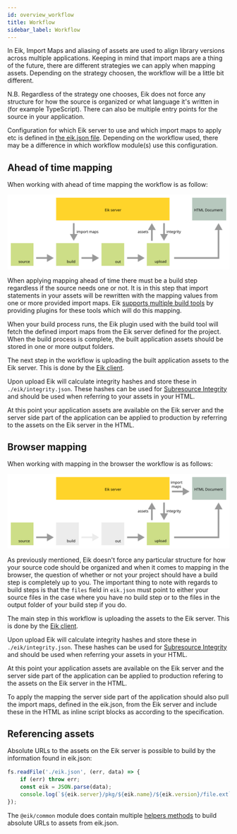 ```yaml
---
id: overview_workflow
title: Workflow
sidebar_label: Workflow
---
```


In Eik, Import Maps and aliasing of assets are used to align library versions across multiple applications. Keeping in mind that import maps are a thing of the future, there are different strategies we can apply when mapping assets. Depending on the strategy choosen, the workflow will be a little bit different.

N.B. Regardless of the strategy one chooses, Eik does not force any structure for how the source is organized or what language it's written in (for example TypeScript). There can also be multiple entry points for the source in your application.

Configuration for which Eik server to use and which import maps to apply etc is defined in [the eik.json file](/docs/overview_eik_json). Depending on the workflow used, there may be a difference in which workflow module(s) use this configuration.

## Ahead of time mapping

When working with ahead of time mapping the workflow is as follow:

![Workflow of ahead of time mapping](/img/workflow_ahead_of_time_mapping.min.svg)

When applying mapping ahead of time there must be a build step regardless if the source needs one or not. It is in this step that import statements in your assets will be rewritten with the mapping values from one or more provided import maps. Eik [supports multiple build tools](/docs/mapping_plugins) by providing plugins for these tools which will do this mapping. 

When your build process runs, the Eik plugin used with the build tool will fetch the defined import maps from the Eik server defined for the project. When the build process is complete, the built application assets should be stored in one or more output folders. 

The next step in the workflow is uploading the built application assets to the Eik server. This is done by the [Eik client](/docs/client_app_packages).

Upon upload Eik will calculate integrity hashes and store these in `./eik/integrity.json`. These hashes can be used for [Subresource Integrity](https://developer.mozilla.org/en-US/docs/Web/Security/Subresource_Integrity) and should be used when referring to your assets in your HTML.

At this point your application assets are available on the Eik server and the server side part of the application can be applied to production by referring to the assets on the Eik server in the HTML.

## Browser mapping

When working with mapping in the browser the workflow is as follows:

![Workflow of abrowser mapping](/img/workflow_browser_mapping.min.svg)

As previously mentioned, Eik doesn't force any particular structure for how your source code should be organized and when it comes to mapping in the browser, the question of whether or not your project should have a build step is completely up to you. The important thing to note with regards to build steps is that the `files` field in `eik.json` must point to either your source files in the case where you have no build step or to the files in the output folder of your build step if you do.

The main step in this workflow is uploading the assets to the Eik server. This is done by the [Eik client](/docs/client_app_packages).

Upon upload Eik will calculate integrity hashes and store these in `./eik/integrity.json`. These hashes can be used for [Subresource Integrity](https://developer.mozilla.org/en-US/docs/Web/Security/Subresource_Integrity) and should be used when referring your assets in your HTML.

At this point your application assets are available on the Eik server and the server side part of the application can be applied to production refering to the assets on the Eik server in the HTML.

To apply the mapping the server side part of the application should also pull the import maps, defined in the eik.json, from the Eik server and include these in the HTML as inline script blocks as according to the specification.

## Referencing assets

Absolute URLs to the assets on the Eik server is possible to build by the information found in eik.json:

```js
fs.readFile('./eik.json', (err, data) => {
    if (err) throw err;
    const eik = JSON.parse(data);
    console.log(`${eik.server}/pkg/${eik.name}/${eik.version}/file.ext`);
});
```

The `@eik/common` module does contain multiple [helpers methods](https://github.com/eik-lib/common#helpers) to build absolute URLs to assets from eik.json.
